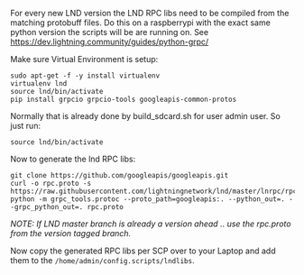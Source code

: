 For every new LND version the LND RPC libs need to be compiled from the matching protobuff files.
Do this on a raspberrypi with the exact same python version the scripts will be are running on.
See https://dev.lightning.community/guides/python-grpc/

Make sure Virtual Environment is setup: 
```
sudo apt-get -f -y install virtualenv
virtualenv lnd
source lnd/bin/activate
pip install grpcio grpcio-tools googleapis-common-protos
```

Normally that is already done by build_sdcard.sh for user admin user. So just run:
```
source lnd/bin/activate
````

Now to generate the lnd RPC libs:
```
git clone https://github.com/googleapis/googleapis.git
curl -o rpc.proto -s https://raw.githubusercontent.com/lightningnetwork/lnd/master/lnrpc/rpc.proto
python -m grpc_tools.protoc --proto_path=googleapis:. --python_out=. --grpc_python_out=. rpc.proto
````

*NOTE: If LND master branch is already a version ahead .. use the rpc.proto from the version tagged branch.*

Now copy the generated RPC libs per SCP over to your Laptop and add them to the `/home/admin/config.scripts/lndlibs`.

